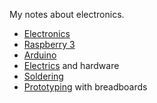 My notes about electronics.

* [Electronics](electronics.md)
* [Raspberry 3](raspi.md)
* [Arduino](arduino.md)
* [Electrics](electrics.md) and hardware
* [Soldering](soldering.md)
* [Prototyping](prototyping.md) with breadboards
